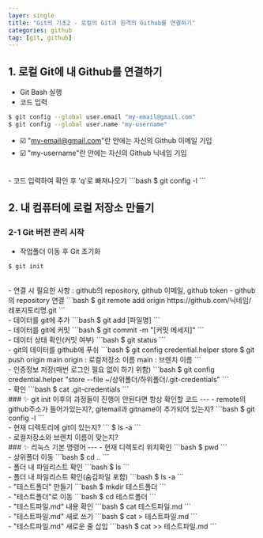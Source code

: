 ```yaml
---
layer: single
title: "Git의 기초2 - 로컬의 Git과 원격의 Github를 연결하기"
categories: github
tag: [git, github]
---
```


## 1. 로컬 Git에 내 Github를 연결하기
 - Git Bash 실행
 - 코드 입력
```bash
$ git config --global user.email "my-email@gmail.com"
$ git config --global user.name "my-username"
```
- ☑️  "my-email@gmail.com"란 안에는 자신의 Github 이메일 기입
- ☑️  "my-username"란 안에는 자신의 Github 닉네임 기입  
<br/>  
- 코드 입력하여 확인 후 'q'로 빠져나오기
```bash
$ git config -l
```  

## 2. 내 컴퓨터에 로컬 저장소 만들기
### 2-1 Git 버전 관리 시작
- 작업폴더 이동 후 Git 초기화
```bash
$ git init
```
<br/>
- 연결 시 필요한 사항 : github의 repository, github 이메일, github token
- github의 repository 연결
```bash
$ git remote add origin https://github.com/닉네임/레포지토리명.git
```  
<br/>
- 데이터를 git에 추가
```bash
$ git add [파일명]
```  
<br/>
- 데이터를 git에 커밋
```bash
$ git commit -m "[커밋 메세지]"
```  
<br/>
- 데이터 상태 확인(커밋 여부)
```bash
$ git status
```  
<br/>
- git의 데이터를 github에 푸쉬
```bash
$ git config credential.helper store
$ git push origin main
origin : 로컬저장소 이름
main : 브렌치 이름
```  
<br/>
- 인증정보 저장(매번 로그인 필요 없이 하기 위함)
```bash
$ git config credential.helper "store --file ~/상위폴더/하위폴더/.git-credentials"
```  
<br/>
- 확인
```bash
$ cat .git-credentials
```  

<br/>
### ✨ git init 이후의 과정들이 진행이 안된다면 항상 확인할 코드
---
 - remote의 github주소가 들어가있는지?, gitemail과 gitname이 추가되어 있는지?
```bash
$ git config -l
```  
<br/>
- 현재 디렉토리에 git이 있는지?
```
$ ls -a
```  
<br/>
- 로컬저장소와 브렌치 이름이 맞는지?  

<br/>
### ✨ 리눅스 기본 명령어
---
- 현재 디렉토리 위치확인
```bash
$ pwd
```  
<br/>
- 상위폴더 이동
```bash
$ cd ..
```  
<br/>
- 폴더 내 파일리스트 확인
```bash
$ ls
```  
<br/>
- 폴더 내 파일리스트 확인(숨김파일 포함)
```bash
$ ls -a
```  
<br/>
- "테스트폴더" 만들기
```bash
$ mkdir 테스트폴더
```  
<br/>
- "테스트폴더"로 이동
```bash
$ cd 테스트폴더
```  
<br/>
- "테스트파일.md" 내용 확인
```bash
$ cat 테스트파일.md
```  
<br/>
- "테스트파일.md" 새로 쓰기
```bash
$ cat > 테스트파일.md
```  
<br/>
- "테스트파일.md" 새로운 줄 삽입
```bash
$ cat >> 테스트파일.md
```